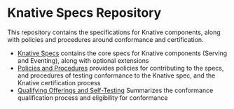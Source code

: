 # Knative Specs Repository

This repository contains the specifications for Knative components, along with
policies and procedures around conformance and certification.

- [Knative Specs](specs/) contains the core specs for Knative components (Serving and Eventing), along with optional extensions
- [Policies and Procedures](docs/) provides policies for contributing to the specs, and procedures of testing conformance to the Knative spec, and the Knative certification process
- [Qualifying Offerings and Self-Testing](/knative-conformance.md) Summarizes the conformance qualification process and eligibility for conformance

